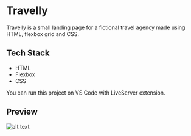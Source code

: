 
# Travelly

Travelly is a small landing page for a fictional travel agency made using HTML, flexbox grid and CSS.

## Tech Stack 
- HTML
- Flexbox
- CSS

You can run this project on VS Code with LiveServer extension.

## Preview
![alt text](img/screenshot.jpg)
